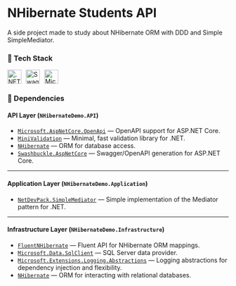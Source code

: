 # NHibernate Students API   
A side project made to study about NHibernate ORM with DDD and Simple SimpleMediator.

### 🧰 Tech Stack

<div style="display: flex; gap: 10px;">
    <img height="32" width="32" src="https://cdn.simpleicons.org/dotnet" alt=".NET" title=".NET" />
    <img height="32" width="32" src="https://cdn.simpleicons.org/swagger" alt="Swagger" title="Swagger" />
    <img height="32" src="https://img.shields.io/badge/Microsoft%20SQL%20Server-CC2927?style=for-the-badge&logo=microsoft%20sql%20server&logoColor=white" alt="Microsoft SQL Server" title="Microsoft SQL Server" />
</div>

### 🧩 Dependencies
#### **API Layer** (`NHibernateDemo.API`)
- [`Microsoft.AspNetCore.OpenApi`](https://www.nuget.org/packages/Microsoft.AspNetCore.OpenApi) — OpenAPI support for ASP.NET Core.  
- [`MiniValidation`](https://www.nuget.org/packages/MiniValidation) — Minimal, fast validation library for .NET.  
- [`NHibernate`](https://www.nuget.org/packages/NHibernate) — ORM for database access.  
- [`Swashbuckle.AspNetCore`](https://www.nuget.org/packages/Swashbuckle.AspNetCore) — Swagger/OpenAPI generation for ASP.NET Core.  

---

#### **Application Layer** (`NHibernateDemo.Application`)
- [`NetDevPack.SimpleMediator`](https://www.nuget.org/packages/NetDevPack.SimpleMediator) — Simple implementation of the Mediator pattern for .NET.  

---

#### **Infrastructure Layer** (`NHibernateDemo.Infrastructure`)
- [`FluentNHibernate`](https://www.nuget.org/packages/FluentNHibernate) — Fluent API for NHibernate ORM mappings.  
- [`Microsoft.Data.SqlClient`](https://www.nuget.org/packages/Microsoft.Data.SqlClient) — SQL Server data provider.  
- [`Microsoft.Extensions.Logging.Abstractions`](https://www.nuget.org/packages/Microsoft.Extensions.Logging.Abstractions) — Logging abstractions for dependency injection and flexibility.  
- [`NHibernate`](https://www.nuget.org/packages/NHibernate) — ORM for interacting with relational databases.